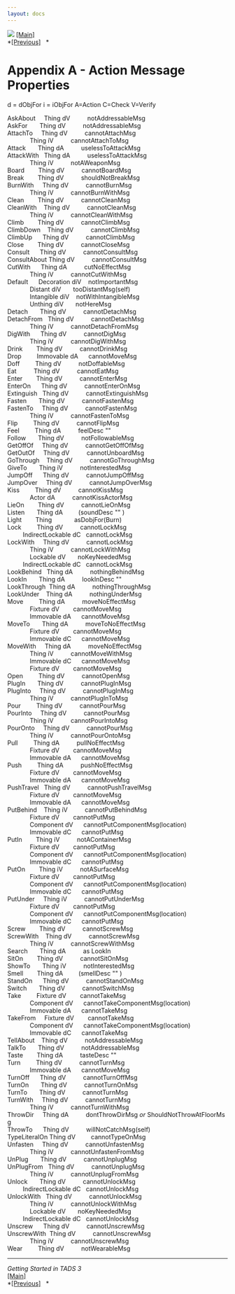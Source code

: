 ```yaml
---
layout: docs
---
```



[<img src="topbar.jpg" data-border="0" />](index.html)
[\[Main\]](index.html)  
*[\[Previous\]](wheretogofromhere.html)   *

# Appendix A - Action Message Properties

d = dObjFor i = iObjFor A=Action C=Check V=Verify  
  
AskAbout     Thing dV          notAddressableMsg  
AskFor       Thing dV          notAddressableMsg  
AttachTo     Thing dV          cannotAttachMsg  
             Thing iV          cannotAttachToMsg  
Attack       Thing dA          uselessToAttackMsg  
AttackWith   Thing dA          uselessToAttackMsg  
             Thing iV          notAWeaponMsg  
Board        Thing dV          cannotBoardMsg  
Break        Thing dV          shouldNotBreakMsg  
BurnWith     Thing dV          cannotBurnMsg  
             Thing iV          cannotBurnWithMsg  
Clean        Thing dV          cannotCleanMsg  
CleanWith    Thing dV          cannotCleanMsg  
             Thing iV          cannotCleanWithMsg  
Climb        Thing dV          cannotClimbMsg  
ClimbDown    Thing dV          cannotClimbMsg  
ClimbUp      Thing dV          cannotClimbMsg  
Close        Thing dV          cannotCloseMsg  
Consult      Thing dV          cannotConsultMsg  
ConsultAbout Thing dV          cannotConsultMsg  
CutWith      Thing dA          cutNoEffectMsg  
             Thing iV          cannotCutWithMsg  
Default      Decoration diV    notImportantMsg  
             Distant diV       tooDistantMsg(self)  
             Intangible diV    notWithIntangibleMsg  
             Unthing diV       notHereMsg  
Detach       Thing dV          cannotDetachMsg  
DetachFrom   Thing dV          cannotDetachMsg  
             Thing iV          cannotDetachFromMsg  
DigWith      Thing dV          cannotDigMsg  
             Thing iV          cannotDigWithMsg  
Drink        Thing dV          cannotDrinkMsg  
Drop         Immovable dA      cannotMoveMsg  
Doff         Thing dV          notDoffableMsg  
Eat          Thing dV          cannotEatMsg  
Enter        Thing dV          cannotEnterMsg  
EnterOn      Thing dV          cannotEnterOnMsg  
Extinguish   Thing dV          cannotExtinguishMsg  
Fasten       Thing dV          cannotFastenMsg  
FastenTo     Thing dV          cannotFastenMsg  
             Thing iV          cannotFastenToMsg  
Flip         Thing dV          cannotFlipMsg  
Feel         Thing dA          feelDesc ""  
Follow       Thing dV          notFollowableMsg  
GetOffOf     Thing dV          cannotGetOffOfMsg  
GetOutOf     Thing dV          cannotUnboardMsg  
GoThrough    Thing dV          cannotGoThroughMsg  
GiveTo       Thing iV          notInterestedMsg  
JumpOff      Thing dV          cannotJumpOffMsg  
JumpOver     Thing dV          cannotJumpOverMsg  
Kiss         Thing dV          cannotKissMsg  
             Actor dA          cannotKissActorMsg  
LieOn        Thing dV          cannotLieOnMsg  
Listen       Thing dA         (soundDesc "" )  
Light        Thing             asDobjFor(Burn)  
Lock         Thing dV          cannotLockMsg  
         IndirectLockable dC   cannotLockMsg  
LockWith     Thing dV          cannotLockMsg  
             Thing iV          cannotLockWithMsg  
             Lockable dV       noKeyNeededMsg  
         IndirectLockable dC   cannotLockMsg  
LookBehind   Thing dA          nothingBehindMsg  
LookIn       Thing dA          lookInDesc ""  
LookThrough  Thing dA          nothingThroughMsg  
LookUnder    Thing dA          nothingUnderMsg  
Move         Thing dA          moveNoEffectMsg  
             Fixture dV        cannotMoveMsg  
             Immovable dA      cannotMoveMsg  
MoveTo       Thing dA          moveToNoEffectMsg  
             Fixture dV        cannotMoveMsg  
             Immovable dC      cannotMoveMsg  
MoveWith     Thing dA          moveNoEffectMsg  
             Thing iV          cannotMoveWithMsg  
             Immovable dC      cannotMoveMsg  
             Fixture dV        cannotMoveMsg  
Open         Thing dV          cannotOpenMsg  
PlugIn       Thing dV          cannotPlugInMsg  
PlugInto     Thing dV          cannotPlugInMsg  
             Thing iV          cannotPlugInToMsg  
Pour         Thing dV          cannotPourMsg  
PourInto     Thing dV          cannotPourMsg  
             Thing iV          cannotPourIntoMsg  
PourOnto     Thing dV          cannotPourMsg  
             Thing iV          cannotPourOntoMsg  
Pull         Thing dA          pullNoEffectMsg  
             Fixture dV        cannotMoveMsg  
             Immovable dA      cannotMoveMsg  
Push         Thing dA          pushNoEffectMsg  
             Fixture dV        cannotMoveMsg  
             Immovable dA      cannotMoveMsg  
PushTravel   Thing dV          cannotPushTravelMsg  
             Fixture dV        cannotMoveMsg  
             Immovable dA      cannotMoveMsg  
PutBehind    Thing iV          cannotPutBehindMsg  
             Fixture dV        cannotPutMsg  
             Component dV      cannotPutComponentMsg(location)  
             Immovable dC      cannotPutMsg  
PutIn        Thing iV          notAContainerMsg  
             Fixture dV        cannotPutMsg  
             Component dV      cannotPutComponentMsg(location)  
             Immovable dC      cannotPutMsg  
PutOn        Thing iV          notASurfaceMsg  
             Fixture dV        cannotPutMsg  
             Component dV      cannotPutComponentMsg(location)  
             Immovable dC      cannotPutMsg  
PutUnder     Thing iV          cannotPutUnderMsg  
             Fixture dV        cannotPutMsg  
             Component dV      cannotPutComponentMsg(location)  
             Immovable dC      cannotPutMsg  
Screw        Thing dV          cannotScrewMsg  
ScrewWith    Thing dV          cannotScrewMsg  
             Thing iV          cannotScrewWithMsg  
Search       Thing dA          as LookIn  
SitOn        Thing dV          cannotSitOnMsg  
ShowTo       Thing iV          notInterestedMsg  
Smell        Thing dA         (smellDesc "" )  
StandOn      Thing dV          cannotStandOnMsg  
Switch       Thing dV          cannotSwitchMsg  
Take         Fixture dV        cannotTakeMsg  
             Component dV      cannotTakeComponentMsg(location)  
             Immovable dA      cannotTakeMsg  
TakeFrom     Fixture dV        cannotTakeMsg  
             Component dV      cannotTakeComponentMsg(location)  
             Immovable dC      cannotTakeMsg  
TellAbout    Thing dV          notAddressableMsg  
TalkTo       Thing dV          notAddressableMsg  
Taste        Thing dA          tasteDesc ""  
Turn         Thing dV          cannotTurnMsg  
             Immovable dA      cannotMoveMsg  
TurnOff      Thing dV          cannotTurnOffMsg  
TurnOn       Thing dV          cannotTurnOnMsg  
TurnTo       Thing dV          cannotTurnMsg  
TurnWith     Thing dV          cannotTurnMsg  
             Thing iV          cannotTurnWithMsg  
ThrowDir     Thing dA          dontThrowDirMsg *or* ShouldNotThrowAtFloorMsg  
ThrowTo      Thing dV          willNotCatchMsg(self)  
TypeLiteralOn Thing dV         cannotTypeOnMsg  
Unfasten     Thing dV          cannotUnfastenMsg  
             Thing iV          cannotUnfastenFromMsg  
UnPlug       Thing dV          cannotUnplugMsg  
UnPlugFrom   Thing dV          cannotUnplugMsg  
             Thing iV          cannotUnplugFromMsg  
Unlock       Thing dV          cannotUnlockMsg  
         IndirectLockable dC   cannotUnlockMsg  
UnlockWith   Thing dV          cannotUnlockMsg  
             Thing iV          cannotUnlockWithMsg  
             Lockable dV       noKeyNeededMsg  
         IndirectLockable dC   cannotUnlockMsg  
Unscrew      Thing dV          cannotUnscrewMsg  
UnscrewWith  Thing dV          cannotUnscrewMsg  
             Thing iV          cannotUnscrewMsg  
Wear         Thing dV          notWearableMsg  
  
  

------------------------------------------------------------------------

*Getting Started in TADS 3*  
[\[Main\]](index.html)  
*[\[Previous\]](wheretogofromhere.html)   *



